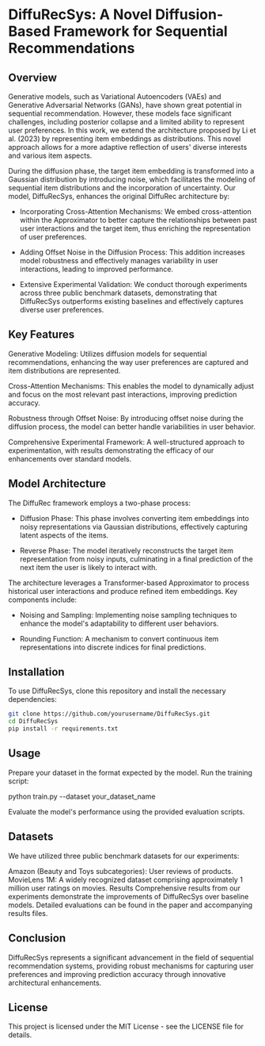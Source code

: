 # DiffuRecSys: A Novel Diffusion-Based Framework for Sequential Recommendations
## Overview
Generative models, such as Variational Autoencoders (VAEs) and Generative Adversarial Networks (GANs), have shown great potential in sequential recommendation. However, these models face significant challenges, including posterior collapse and a limited ability to represent user preferences. In this work, we extend the architecture proposed by Li et al. (2023) by representing item embeddings as distributions. This novel approach allows for a more adaptive reflection of users' diverse interests and various item aspects.

During the diffusion phase, the target item embedding is transformed into a Gaussian distribution by introducing noise, which facilitates the modeling of sequential item distributions and the incorporation of uncertainty. Our model, DiffuRecSys, enhances the original DiffuRec architecture by:

* Incorporating Cross-Attention Mechanisms: We embed cross-attention within the Approximator to better capture the relationships between past user interactions and the target item, thus enriching the representation of user preferences.

* Adding Offset Noise in the Diffusion Process: This addition increases model robustness and effectively manages variability in user interactions, leading to improved performance.

* Extensive Experimental Validation: We conduct thorough experiments across three public benchmark datasets, demonstrating that DiffuRecSys outperforms existing baselines and effectively captures diverse user preferences.



## Key Features
Generative Modeling: Utilizes diffusion models for sequential recommendations, enhancing the way user preferences are captured and item distributions are represented.

Cross-Attention Mechanisms: This enables the model to dynamically adjust and focus on the most relevant past interactions, improving prediction accuracy.

Robustness through Offset Noise: By introducing offset noise during the diffusion process, the model can better handle variabilities in user behavior.

Comprehensive Experimental Framework: A well-structured approach to experimentation, with results demonstrating the efficacy of our enhancements over standard models.

## Model Architecture
The DiffuRec framework employs a two-phase process:

* Diffusion Phase: This phase involves converting item embeddings into noisy representations via Gaussian distributions, effectively capturing latent aspects of the items.

* Reverse Phase: The model iteratively reconstructs the target item representation from noisy inputs, culminating in a final prediction of the next item the user is likely to interact with.

The architecture leverages a Transformer-based Approximator to process historical user interactions and produce refined item embeddings. Key components include:

* Noising and Sampling: Implementing noise sampling techniques to enhance the model's adaptability to different user behaviors.

* Rounding Function: A mechanism to convert continuous item representations into discrete indices for final predictions.

## Installation
To use DiffuRecSys, clone this repository and install the necessary dependencies:
```bash
git clone https://github.com/yourusername/DiffuRecSys.git
cd DiffuRecSys
pip install -r requirements.txt
````
## Usage
Prepare your dataset in the format expected by the model.
Run the training script:

python train.py --dataset your_dataset_name

Evaluate the model's performance using the provided evaluation scripts.

## Datasets
We have utilized three public benchmark datasets for our experiments:

Amazon (Beauty and Toys subcategories): User reviews of products.
MovieLens 1M: A widely recognized dataset comprising approximately 1 million user ratings on movies.
Results
Comprehensive results from our experiments demonstrate the improvements of DiffuRecSys over baseline models. Detailed evaluations can be found in the paper and accompanying results files.

## Conclusion
DiffuRecSys represents a significant advancement in the field of sequential recommendation systems, providing robust mechanisms for capturing user preferences and improving prediction accuracy through innovative architectural enhancements.

## License
This project is licensed under the MIT License - see the LICENSE file for details.




